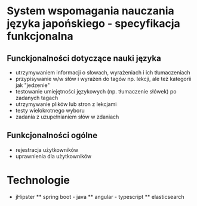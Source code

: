 # System wspomagania nauczania języka japońskiego - specyfikacja funkcjonalna
## Funckjonalności dotyczące nauki języka
* utrzymywaniem informacji o słowach, wyrażeniach i ich tłumaczeniach
* przypisywanie w/w słów i wyrażeń do tagów np. lekcji, ale też kategorii jak "jedzenie"
* testowanie umiejętności językowych (np. tłumaczenie słówek) po zadanych tagach
* utrzymywanie plików lub stron z lekcjami
* testy wielokrotnego wyboru
* zadania z uzupełnianiem słów w zdaniach

## Funkcjonalności ogólne
* rejestracja użytkowników
* uprawnienia dla użytkowników
 
 
 # Technologie
 * jHipster
 ** spring boot - java
 ** angular - typescript
 ** elasticsearch
